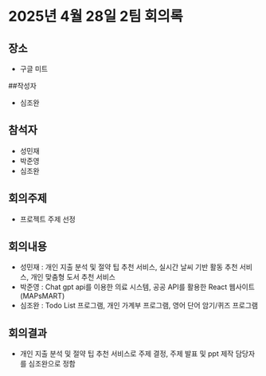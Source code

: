 # 2025년 4월 28일 2팀 회의록

## 장소
- 구글 미트

##작성자
- 심조완

## 참석자
- 성민재
- 박준영
- 심조완

## 회의주제
- 프로젝트 주제 선정

## 회의내용
- 성민재 : 개인 지출 분석 및 절약 팁 추천 서비스, 실시간 날씨 기반 활동 추천 서비스, 개인 맞춤형 도서 추천 서비스
- 박준영 : Chat gpt api를 이용한 의료 시스템, 공공 API를 활용한 React 웹사이트(MAPsMART)
- 심조완 : Todo List 프로그램, 개인 가계부 프로그램, 영어 단어 암기/퀴즈 프로그램

## 회의결과
- 개인 지출 분석 및 절약 팁 추천 서비스로 주제 결정, 주제 발표 및 ppt 제작 담당자를 심조완으로 정함
